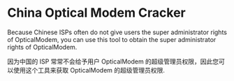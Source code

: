 # China Optical Modem Cracker

Because Chinese ISPs often do not give users the super administrator rights of OpticalModem, you can use this tool to obtain the super administrator rights of OpticalModem.

因为中国的 ISP 常常不会给予用户 OpticalModem 的超级管理员权限，因此您可以使用这个工具来获取 OpticalModem 的超级管理员权限.